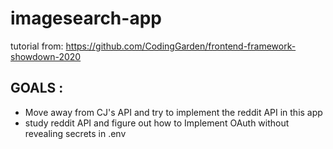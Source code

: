 # imagesearch-app
tutorial from: https://github.com/CodingGarden/frontend-framework-showdown-2020  

## GOALS : 
 * Move away from CJ's API and try to implement the reddit API in this app 
 * study reddit API and figure out how to Implement OAuth without revealing secrets in .env 


 
